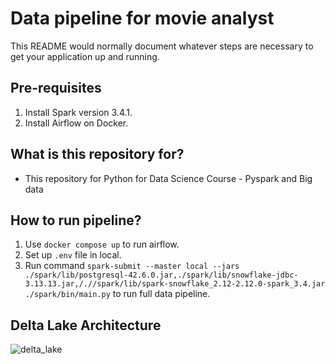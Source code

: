 

# Data pipeline for movie analyst
This README would normally document whatever steps are necessary to get your application up and running.
## Pre-requisites
1. Install Spark version 3.4.1.
2. Install Airflow on Docker.
## What is this repository for? ###

* This repository for Python for Data Science Course - Pyspark and Big data

## How to run pipeline?
1. Use `docker compose up` to run airflow.
2. Set up `.env` file in local.
3. Run command `spark-submit --master local --jars ./spark/lib/postgresql-42.6.0.jar,./spark/lib/snowflake-jdbc-3.13.13.jar,/.//spark/lib/spark-snowflake_2.12-2.12.0-spark_3.4.jar ./spark/bin/main.py` to run full data pipeline.

## Delta Lake Architecture

![delta_lake](https://github.com/khanghoang1210/bigdata-for-movie-analytic/assets/116246004/fc2fac82-5670-4137-a235-d077c52ba597)
